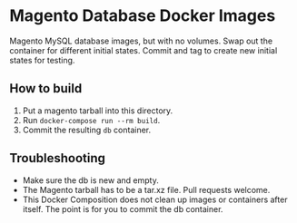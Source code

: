 # Magento Database Docker Images

Magento MySQL database images, but with no volumes. Swap out the container for
different initial states. Commit and tag to create new initial states for
testing.

## How to build

1. Put a magento tarball into this directory.
2. Run `docker-compose run --rm build`.
3. Commit the resulting `db` container.

## Troubleshooting

- Make sure the db is new and empty.
- The Magento tarball has to be a tar.xz file. Pull requests welcome.
- This Docker Composition does not clean up images or containers after
itself. The point is for you to commit the db container.
